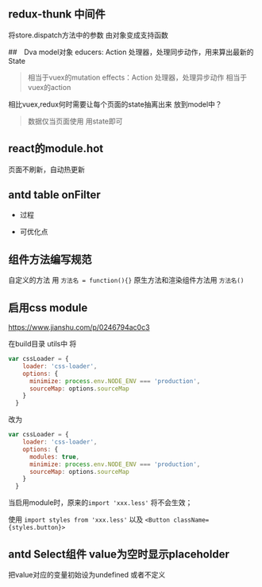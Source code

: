 ## redux-thunk 中间件
 将store.dispatch方法中的参数  由对象变成支持函数

##　Dva model对象
educers: Action 处理器，处理同步动作，用来算出最新的 State
> 相当于vuex的mutation
effects：Action 处理器，处理异步动作
> 相当于vuex的action

相比vuex,redux何时需要让每个页面的state抽离出来 放到model中？
> 数据仅当页面使用 用state即可
## react的module.hot

页面不刷新，自动热更新

## antd table onFilter

- 过程

- 可优化点

## 组件方法编写规范

自定义的方法 用 `方法名 = function(){}`
原生方法和渲染组件方法用 `方法名()`

## 启用css module

https://www.jianshu.com/p/0246794ac0c3

在build目录  utils中 将
```js
var cssLoader = {
    loader: 'css-loader',
    options: {
      minimize: process.env.NODE_ENV === 'production',
      sourceMap: options.sourceMap
    }
  }
```
改为
```js
var cssLoader = {
    loader: 'css-loader',
    options: {
      modules: true,
      minimize: process.env.NODE_ENV === 'production',
      sourceMap: options.sourceMap
    }
  }
```

当启用module时，原来的`import 'xxx.less'` 将不会生效；

使用 `import styles from 'xxx.less'`  以及 `<Button className={styles.button}>`

## antd Select组件 value为空时显示placeholder

把value对应的变量初始设为undefined 或者不定义